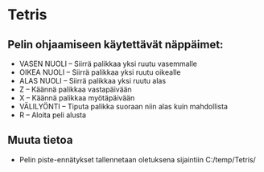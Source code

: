 # Tetris

## Pelin ohjaamiseen käytettävät näppäimet:
* VASEN NUOLI – Siirrä palikkaa yksi ruutu vasemmalle
* OIKEA NUOLI – Siirrä palikkaa yksi ruutu oikealle
* ALAS NUOLI – Siirrä palikkaa yksi ruutu alas
* Z – Käännä palikkaa vastapäivään
* X – Käännä palikkaa myötäpäivään
* VÄLILYÖNTI – Tiputa palikka suoraan niin alas kuin mahdollista
* R – Aloita peli alusta

## Muuta tietoa
* Pelin piste-ennätykset tallennetaan oletuksena sijaintiin C:/temp/Tetris/
